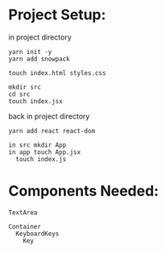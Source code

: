 # Project Setup:

  in project directory

    yarn init -y
    yarn add snowpack

    touch index.html styles.css

    mkdir src
    cd src
    touch index.jsx

  back in project directory

    yarn add react react-dom

    in src mkdir App
    in app touch App.jsx
      touch index.js
 <!-- <textarea class="use-keyboard-input" style="position: absolute; top: 130px; right: 30px; width: 300px;"></textarea>

   <div class="keyboard">
    <div class="keyboard__keys">
      <button type="button" class="keyboard__key">a</button>

      <button type="button" class="keyboard__key keyboard__key--wide">
        <i class="material-icons">backspace</i>
      </button>

      <button type="button" class="keyboard__key keyboard__key--extra-wide">
        <i class="material-icons">space_bar</i>
      </button>

      <button type="button" class="keyboard__key keyboard__key--wide keyboard__key--activatable">
        <i class="material-icons">keyboard_capslock</i>
      </button>
      
      <button type="button" class="keyboard__key keyboard__key--wide keyboard__key--dark">
        <i class="material-icons">check_circle</i>
      </button>
    </div>

  </div> -->

  # Components Needed:
    
    TextArea

    Container
      KeyboardKeys
        Key

